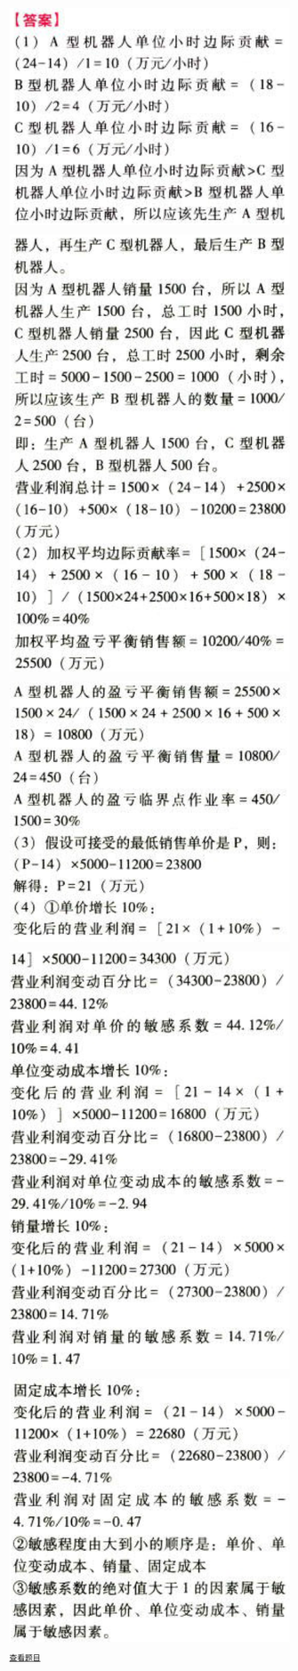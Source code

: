 ![](223f2543609339e47414eb47e3c5403f.png)

![](f42c87c965df9b3553cf56d7c680a52a.png)

![](29dfeee31600805d56e5bf61abecaaa7.png)

![](40f7918a8c67ecfc40e77c050b5a6b5d.png)

![](a44e0de27d3866f3d5f850647b0d86a8.png)

[查看题目](../C17短期经营决策.本章真题.md#11-题目)

